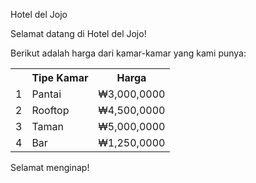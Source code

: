 Hotel del Jojo

Selamat datang di Hotel del Jojo!
</th>
Berikut adalah harga dari kamar-kamar yang kami punya:

<html>
  <head>
  <body>
    <table>
      <tr>
		<th>     </th>
        <th>Tipe Kamar</th>
        <th>Harga</th>
      </tr>
      <tr>
        <td>1</td>
        <td>Pantai</td>
        <td>₩3,000,0000</td>
      </tr>
	  <tr>
        <td>2</td>
        <td>Rooftop</td>
        <td>₩4,500,0000</td>
      </tr>
	  <tr>
        <td>3</td>
        <td>Taman</td>
        <td>₩5,000,0000</td>
      </tr>
	  <tr>
        <td>4</td>
        <td>Bar</td>
        <td>₩1,250,0000</td>
      </tr>
    </table>
  </body>
</html>

Selamat menginap!
